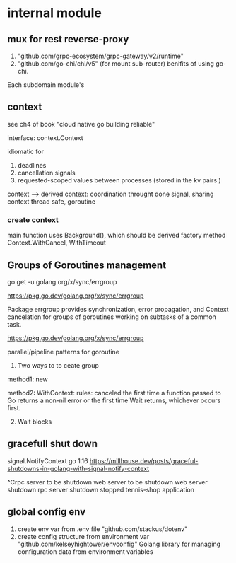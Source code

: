 # internal module

## mux for rest reverse-proxy
1. "github.com/grpc-ecosystem/grpc-gateway/v2/runtime"
2. "github.com/go-chi/chi/v5" (for mount sub-router)
benifits of using go-chi. 

Each subdomain module's 


## context 
see ch4 of book "cloud native go building reliable"

interface: context.Context

idiomatic for
1. deadlines
2. cancellation signals
3. requested-scoped values between processes (stored in the kv pairs )

context --> derived context: coordination throught done signal, sharing context
thread safe, goroutine

### create context
main function uses Background(), which should be derived
factory method
Context.WithCancel, WithTimeout


## Groups of Goroutines management
go get -u golang.org/x/sync/errgroup

https://pkg.go.dev/golang.org/x/sync/errgroup

Package errgroup provides synchronization, error propagation, and Context cancelation for groups of goroutines working on subtasks of a common task.

https://pkg.go.dev/golang.org/x/sync/errgroup

parallel/pipeline patterns for goroutine

1. Two ways to to ceate group

method1: new

method2: WithContext:
rules: canceled the first time a function passed to Go returns a non-nil error or the first time Wait returns, whichever occurs first.

2. Wait blocks


## gracefull shut down
signal.NotifyContext
go 1.16
https://millhouse.dev/posts/graceful-shutdowns-in-golang-with-signal-notify-context

^Crpc server to be shutdown
web server to be shutdown
web server shutdown
rpc server shutdown
stopped tennis-shop application


## global config env
1. create env var from .env file
"github.com/stackus/dotenv"
2. create config structure from environment var
"github.com/kelseyhightower/envconfig"
Golang library for managing configuration data from environment variables


## 